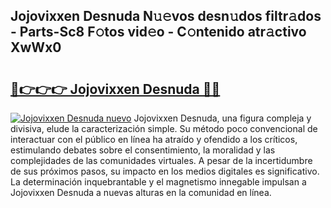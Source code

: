 ## Jojovixxen Desnuda N𝚞𝚎vos desn𝚞dos filtr𝚊dos - Parts-Sc8 F𝚘tos vid𝚎o - C𝚘ntenido atr𝚊ctivo XwWx0

# <h2><a href="http://mb8l5nx.tromn.icu/?c=Jojovixxen+Desnuda">🔗👉👉👉 Jojovixxen Desnuda 🔗🔗</a></h2>

[![Jojovixxen Desnuda nuevo](https://i.imgur.com/pEAQMta.gif)](http://mb8l5nx.tromn.icu/?c=Jojovixxen+Desnuda)
Jojovixxen Desnuda, una figura compleja y divisiva, elude la caracterización simple. Su método poco convencional de interactuar con el público en línea ha atraído y ofendido a los críticos, estimulando debates sobre el consentimiento, la moralidad y las complejidades de las comunidades virtuales. A pesar de la incertidumbre de sus próximos pasos, su impacto en los medios digitales es significativo. La determinación inquebrantable y el magnetismo innegable impulsan a Jojovixxen Desnuda a nuevas alturas en la comunidad en línea.
